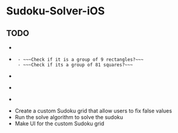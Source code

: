 # Sudoku-Solver-iOS


## TODO
  - ~~~Use vision to detect rectangles~~~
  - ~~~Identify if the rectangles detected is a sudoku puzzle or not~~~
     - ~~~Check if it is a group of 9 rectangles?~~~
     - ~~~Check if its a group of 81 squares?~~~
  - ~~~Somewhere along the lines we might have to convert the photo to Black and White so MNIST can read it~~~
  - ~~~If it is, divide into 81 individual squares and run it through MNIST~~~
  - ~~~Populate 2D array using MNIST~~~
  - Create a custom Sudoku grid that allow users to fix false values
  - Run the solve algorithm to solve the sudoku
  - Make UI for the custom Sudoku grid
